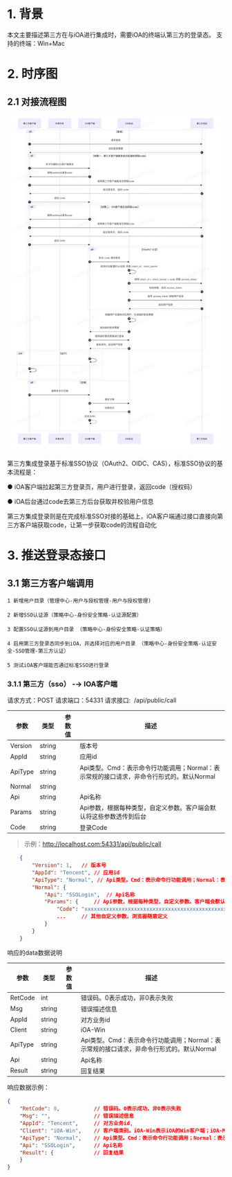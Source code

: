 # 1. 背景
本文主要描述第三方在与iOA进行集成时，需要iOA的终端认第三方的登录态。
支持的终端：Win+Mac
<br/>

# 2. 时序图
## 2.1 对接流程图
![对接流程图](https://github.com/Tencent-iOA/ioa-open-doc/blob/master/resource/sso/client/第三方推送登录态.png)

第三方集成登录基于标准SSO协议（OAuth2、OIDC、CAS），标准SSO协议的基本流程是：

● iOA客户端拉起第三方登录页，用户进行登录，返回code（授权码）

● iOA后台通过code去第三方后台获取并校验用户信息

第三方集成登录则是在完成标准SSO对接的基础上，iOA客户端通过接口直接向第三方客户端获取code，让第一步获取code的流程自动化

# 3. 推送登录态接口
## 3.1 第三方客户端调用
    1 新增用户目录（管理中心-用户与授权管理-用户与授权管理)

    2 新增SSO认证源（策略中心-身份安全策略-认证源配置）

    3 配置SSO认证源到用户目录 （策略中心-身份安全策略-认证策略）

    4 启用第三方登录态同步到iOA，并选择对应的用户目录 （策略中心-身份安全策略-认证安全-SSO管理-第三方认证）

    5 测试iOA客户端能否通过标准SSO进行登录
### 3.1.1 第三方（sso） -→ IOA客户端
请求方式：POST
请求端口：54331
请求接口:  /api/public/call

|  参数   | 类型  | 参数值  | 描述  | 
|  ----  | ----  | ----  | ----  |
| Version  | string |  | 版本号 |
| AppId  | string |  | 应用id |
| ApiType  | string |  | Api类型。Cmd：表示命令行功能调用；Normal：表示常规的接口请求，非命令行形式的。默认Normal |
| Normal  | string |  |  |
| Api  | string |  | Api名称 |
| Params  | string |  | Api参数，根据每种类型，自定义参数。客户端会默认将这些参数透传到后台 |
| Code  | string |  | 登录Code |
> 示例：http://localhost.com:54331/api/public/call

```json
    {
        "Version": 1,	// 版本号
        "AppId": "Tencent",	// 应用id
        "ApiType": "Normal", // Api类型。Cmd：表示命令行功能调用；Normal：表示常规的接口请求，非命令行形式的。默认Normal
        "Normal": {
            "Api": "SSOLogin",	// Api名称
            "Params": {		// Api参数，根据每种类型，自定义参数。客户端会默认将这些参数透传到后台
                "Code": "xxxxxxxxxxxxxxxxxxxxxxxxxxxxxxxxxxxxxxxxxxxxxxxxxxxxxxxxxxxxxxxxxxxxxxxxxxxxxxxxxxxxxx",	// 登录Code
                ...		// 其他自定义参数，浏览器随意定义
            }
        }
    }
```

响应的data数据说明

|  参数   | 类型  | 参数值 | 描述  | 
|  ----  | ----  | ----  | ----  |
| RetCode  | int | | 错误码。0表示成功，非0表示失败 |
| Msg  | string | | 错误描述信息 |
| AppId  | string | | 对方业务id |
| Client  | string | | iOA-Win |
| ApiType  | string | | Api类型。Cmd：表示命令行功能调用；Normal：表示常规的接口请求，非命令行形式的。默认Normal |
| Api  | string | | Api名称 |
| Result  | string | | 回复结果 |

响应数据示例：
```json
{
	"RetCode": 0,			// 错误码。0表示成功，非0表示失败
	"Msg": "",				// 错误描述信息
	"AppId": "Tencent",		// 对方业务id,
	"Client": "iOA-Win",	// 客户端类别。iOA-Win表示iOA的Win客户端；iOA-Mac表示iOA的Mac客户端
	"ApiType": "Normal",	// Api类型。Cmd：表示命令行功能调用；Normal：表示常规的接口请求，非命令行形式的。默认Normal
	"Api": "SSOLogin",		// Api名称
	"Result": {				// 回复结果
	}
}
```


